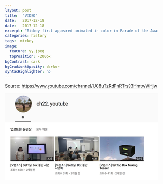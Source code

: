 ```yaml
---
layout: post
title:  "VIDEO"
date:   2017-12-18
date:   2017-12-18
excerpt: "Mickey first appeared animated in color in Parade of the Award Nominees in 1932, however the film strip was..."
categories: history
tags:  mickey
image:
  feature: yy.jpeg
  topPosition: -200px
bgContrast: dark
bgGradientOpacity: darker
syntaxHighlighter: no
---
```

Source: https://www.youtube.com/channel/UC8uTzRdPnRTrs93HmtwWHjw

![](https://github.com/hongtuna/hongtuna.github.io/blob/master/assets/images/hero/yy.jpeg)


